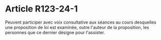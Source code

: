 # Article R123-24-1

Peuvent participer avec voix consultative aux séances au cours desquelles une proposition de loi est examinée, outre l'auteur de la proposition, les personnes que ce dernier désigne pour l'assister.
